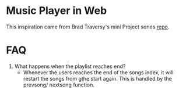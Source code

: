 # Music Player in Web

This inspiration came from Brad Traversy's mini Project series [repo](https://github.com/bradtraversy/vanillawebprojects).


# FAQ

1. What happens when the playlist reaches end? 
   - Whenever the users reaches the end of the songs index, it will restart the songs from gthe start again. This is handled by the prevsong/ nextsong function. 